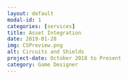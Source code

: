 ```yaml
---
layout: default
modal-id: 1
categories: [services]
title: Asset Integration
date: 2019-01-28
img: CSPreview.png
alt: Circuits and Shields
project-date: October 2018 to Present
category: Game Designer
---
```

